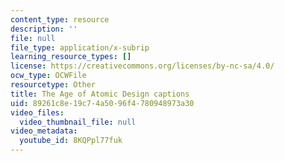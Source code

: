 ```yaml
---
content_type: resource
description: ''
file: null
file_type: application/x-subrip
learning_resource_types: []
license: https://creativecommons.org/licenses/by-nc-sa/4.0/
ocw_type: OCWFile
resourcetype: Other
title: The Age of Atomic Design captions
uid: 89261c8e-19c7-4a50-96f4-780948973a30
video_files:
  video_thumbnail_file: null
video_metadata:
  youtube_id: 8KQPpl77fuk
---
```

